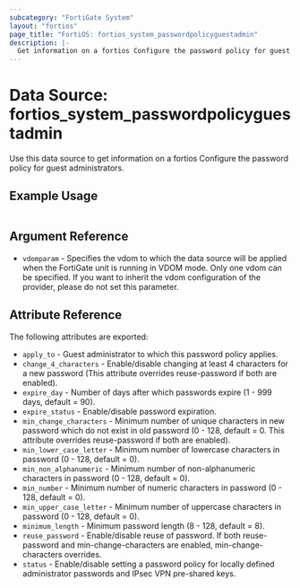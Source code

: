 ```yaml
---
subcategory: "FortiGate System"
layout: "fortios"
page_title: "FortiOS: fortios_system_passwordpolicyguestadmin"
description: |-
  Get information on a fortios Configure the password policy for guest administrators.
---
```


# Data Source: fortios_system_passwordpolicyguestadmin
Use this data source to get information on a fortios Configure the password policy for guest administrators.


## Example Usage

```hcl

```

## Argument Reference

* `vdomparam` - Specifies the vdom to which the data source will be applied when the FortiGate unit is running in VDOM mode. Only one vdom can be specified. If you want to inherit the vdom configuration of the provider, please do not set this parameter.

## Attribute Reference

The following attributes are exported:

* `apply_to` - Guest administrator to which this password policy applies.
* `change_4_characters` - Enable/disable changing at least 4 characters for a new password (This attribute overrides reuse-password if both are enabled).
* `expire_day` - Number of days after which passwords expire (1 - 999 days, default = 90).
* `expire_status` - Enable/disable password expiration.
* `min_change_characters` - Minimum number of unique characters in new password which do not exist in old password (0 - 128, default = 0. This attribute overrides reuse-password if both are enabled).
* `min_lower_case_letter` - Minimum number of lowercase characters in password (0 - 128, default = 0).
* `min_non_alphanumeric` - Minimum number of non-alphanumeric characters in password (0 - 128, default = 0).
* `min_number` - Minimum number of numeric characters in password (0 - 128, default = 0).
* `min_upper_case_letter` - Minimum number of uppercase characters in password (0 - 128, default = 0).
* `minimum_length` - Minimum password length (8 - 128, default = 8).
* `reuse_password` - Enable/disable reuse of password. If both reuse-password and min-change-characters are enabled, min-change-characters overrides.
* `status` - Enable/disable setting a password policy for locally defined administrator passwords and IPsec VPN pre-shared keys.

